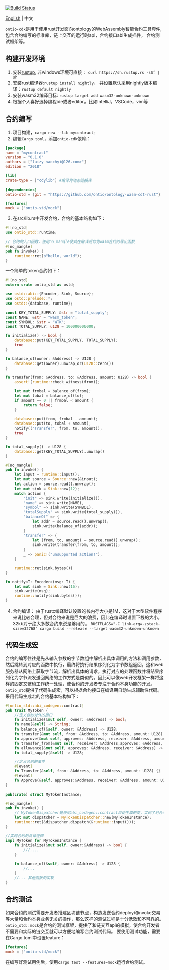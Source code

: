 [![Build Status](https://travis-ci.com/laizy/ontio-cdk.svg?branch=master)](https://travis-ci.com/laizy/ontio-cdk)

[English](README.md) | 中文

`ontio-cdk`是用于使用rust开发面向ontology的WebAssembly智能合约工具套件, 包含合约编写的标准库，链上交互的运行时api，合约接口abi生成插件，
合约测试框架等。

## 构建开发环境
1. 安装[rustup](https://rustup.rs/), 非windows环境可直接： `curl https://sh.rustup.rs -sSf | sh`
2. 安装rust编译器:`rustup install nightly`， 并设置默认采用nightly版本编译：`rustup default nightly`
3. 安装wasm32编译目标: `rustup target add wasm32-unknown-unknown`
4. 根据个人喜好选择编程ide或者editor，比如IntelliJ，VSCode，vim等

## 合约编写
1. 项目构建，`cargo new --lib mycontract`;
2. 编辑`Cargo.toml`，添加`ontio-cdk`依赖：
```toml
[package]
name = "mycontract"
version = "0.1.0"
authors = ["laizy <aochyi@126.com>"]
edition = "2018"

[lib]
crate-type = ["cdylib"] #编译为动态链接库

[dependencies]
ontio-std = {git = "https://github.com/ontio/ontology-wasm-cdt-rust"}

[features]
mock = ["ontio-std/mock"]
```
3. 在src/lib.rs中开发合约，合约的基本结构如下：
```rust
#![no_std]
use ontio_std::runtime;

// 合约的入口函数，使用no_mangle使其在编译后作为wasm合约的导出函数
#[no_mangle]
pub fn invoke() {
    runtime::ret(b"hello, world");
}
```
一个简单的token合约如下：
```rust
#![no_std]
extern crate ontio_std as ostd;

use ostd::abi::{Encoder, Sink, Source};
use ostd::prelude::*;
use ostd::{database, runtime};

const KEY_TOTAL_SUPPLY: &str = "total_supply";
const NAME: &str = "wasm_token";
const SYMBOL: &str = "WTK";
const TOTAL_SUPPLY: u128 = 100000000000;

fn initialize() -> bool {
    database::put(KEY_TOTAL_SUPPLY, TOTAL_SUPPLY);
    true
}

fn balance_of(owner: &Address) -> U128 {
    database::get(owner).unwrap_or(U128::zero())
}

fn transfer(from: &Address, to: &Address, amount: U128) -> bool {
    assert!(runtime::check_witness(from));

    let mut frmbal = balance_of(from);
    let mut tobal = balance_of(to);
    if amount == 0 || frmbal < amount {
        return false;
    }

    database::put(from, frmbal - amount);
    database::put(to, tobal + amount);
    notify(("Transfer", from, to, amount));
    true
}

fn total_supply() -> U128 {
    database::get(KEY_TOTAL_SUPPLY).unwrap()
}

#[no_mangle]
pub fn invoke() {
    let input = runtime::input();
    let mut source = Source::new(&input);
    let action = source.read().unwrap();
    let mut sink = Sink::new(12);
    match action {
        "init" => sink.write(initialize()),
        "name" => sink.write(NAME),
        "symbol" => sink.write(SYMBOL),
        "totalSupply" => sink.write(total_supply()),
        "balanceOf" => {
            let addr = source.read().unwrap();
            sink.write(balance_of(addr));
        }
        "transfer" => {
            let (from, to, amount) = source.read().unwrap();
            sink.write(transfer(from, to, amount));
        }
        _ => panic!("unsupported action!"),
    }

    runtime::ret(sink.bytes())
}

fn notify<T: Encoder>(msg: T) {
    let mut sink = Sink::new(16);
    sink.write(msg);
    runtime::notify(sink.bytes());
}
```

4. 合约编译：
由于rustc编译默认设置的栈内存大小是1M，这对于大型软件程序来说比较合理，但对合约来说是巨大的浪费，因此在编译时设置下栈的大小，32kb对于绝大多数合约来说是够用的。
`RUSTFLAGS="-C link-arg=-zstack-size=32768" cargo build --release --target wasm32-unknown-unknown`

## 代码生成宏
合约的编写往往是先从输入参数的字节数组中解析出具体调用的方法和调用参数，然后跳转到对应的函数中执行，最终将执行结果序列化为字节数组返回。这和web服务器从网络上获取字节流，解析出具体的请求，执行对应的处理函数并将结果序列化为字节流发送回网络的工作方式是类似的。因此可以像web开发框架一样将这样的固定又繁琐工作统一处理，使合约的开发者专注于合约本身功能的开发。`ontio_std`提供了代码生成宏，可以根据合约接口在编译期自动生成辅助性代码。采用代码生成宏的合约基本结构如下：
```rust
#[ontio_std::abi_codegen::contract]
pub trait MyToken {
    //定义合约对外的接口
    fn initialize(&mut self, owner: &Address) -> bool;
    fn name(&self) -> String;
    fn balance_of(&self, owner: &Address) -> U128;
    fn transfer(&mut self, from: &Address, to: &Address, amount: U128) -> bool;
    fn approve(&mut self, approves: &Address, receiver: &Address, amount:U128) -> bool;
    fn transfer_from(&mut self, receiver: &Address,approves: &Address, amount:U128) -> bool;
    fn allowance(&mut self, approves: &Address, receiver: &Address) -> U128;
    fn total_supply(&self) -> U128;

    //定义合约的事件
    #[event]
    fn Transfer(&self, from: &Address, to: &Address, amount: U128) {}
    #[event]
    fn Approve(&self, approves:&Address, receiver: &Address, amount: U128) {}
}

pub(crate) struct MyTokenInstance;

#[no_mangle]
pub fn invoke() {
    // MyTokenDispatcher是使用abi_codegen::contract自动生成的类，实现了对合约请求的自动派发和结果的序列化操作
    let mut dispatcher = MyTokenDispatcher::new(MyTokenInstance);
    runtime::ret(&dispatcher.dispatch(&runtime::input()));
}

//实现合约的具体逻辑
impl MyToken for MyTokenInstance {
    fn initialize(&mut self, owner:&Address) -> bool {
        ///....
    }

    fn balance_of(&self, owner: &Address) -> U128 {
        //...
    }
    //... 其他函数的实现
}
```
## 合约测试
如果合约的测试需要开发者搭建区块链节点，构造发送合约deploy和invoke交易等大量和合约本身业务无关的操作，那么这样的测试过程是十分低效和不可靠的。`ontio_std::mock`是合约的测试框架，提供了和链交互api的模拟，使合约开发者不需要和实际的链交互就可以方便地编写合约测试代码。
要使用测试功能，需要在Cargo.toml中设置feature：
```toml
[features]
mock = ["ontio-std/mock"]
```
在编写好测试用例后，使用`cargo test --features=mock`运行合约测试。
